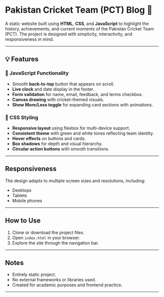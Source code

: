 # Pakistan Cricket Team (PCT) Blog 🏏

A static website built using **HTML**, **CSS**, and **JavaScript** to highlight the history, achievements, and current moments of the Pakistan Cricket Team (PCT). The project is designed with simplicity, interactivity, and responsiveness in mind.

---

## 💡 Features

### 🔧 JavaScript Functionality
- Smooth **back-to-top** button that appears on scroll.
- **Live clock** and date display in the footer.
- **Form validation** for name, email, feedback, and terms checkbox.
- **Canvas drawing** with cricket-themed visuals.
- **Show More/Less toggle** for expanding card sections with animations.

### 🎨 CSS Styling
- **Responsive layout** using flexbox for multi-device support.
- **Consistent theme** with green and white tones reflecting team identity.
- **Hover effects** on buttons and cards.
- **Box shadows** for depth and visual hierarchy.
- **Circular action buttons** with smooth transitions.

---

## Responsiveness
The design adapts to multiple screen sizes and resolutions, including:
- Desktops
- Tablets
- Mobile phones

---

## How to Use

1. Clone or download the project files.
2. Open `index.html` in your browser.
3. Explore the site through the navigation bar.

---

## Notes

- Entirely static project.
- No external frameworks or libraries used.
- Created for academic purposes and frontend practice.

---


